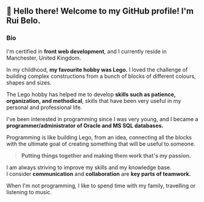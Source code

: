 ## 👋 Hello there! Welcome to my GitHub profile! I'm Rui Belo.

### Bio

I'm certified in **front web development**, and I currently reside in Manchester, United Kingdom.

In my childhood, **my favourite hobby was Lego.** I loved the challenge of building complex constructions from a bunch of blocks of different colours, shapes and sizes.  

The Lego hobby has helped me to develop **skills such as patience, organization, and methodical**, skills that have been very useful in my personal and professional life.

I've been interested in programming since I was very young, and I became a **programmer/administrator of Oracle and MS SQL databases.**

Programming is like building Lego, from an idea, connecting all the blocks with the ultimate goal of creating something that will be useful to someone.

>**Putting things together and making them work that's my passion.**

I am always striving to improve my skills and my knowledge base.  
I consider **communication** and **collaboration** are **key parts of teamwork.**

When I'm not programming, I like to spend time with my family, travelling or listening to music.


<!--
**CZ-RBelo/CZ-RBelo** is a ✨ _special_ ✨ repository because its `README.md` (this file) appears on your GitHub profile.

Here are some ideas to get you started:

- 🔭 I’m currently working on ...
- 🌱 I’m currently learning ...
- 👯 I’m looking to collaborate on ...
- 🤔 I’m looking for help with ...
- 💬 Ask me about ...
- 📫 How to reach me: ...
- 😄 Pronouns: ...
- ⚡ Fun fact: ...
-->
